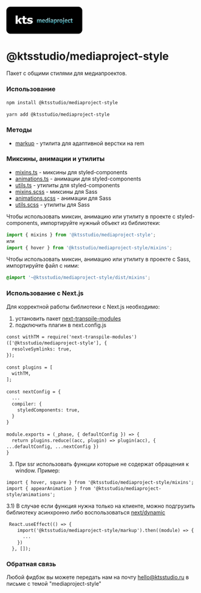 ![kts](./logo.png)

# @ktsstudio/mediaproject-style

Пакет с общими стилями для медиапроектов.

### Использование

`npm install @ktsstudio/mediaproject-style`

`yarn add @ktsstudio/mediaproject-style`
### Методы

* [markup](./src/markup.ts) - утилита для адаптивной верстки на rem

### Миксины, анимации и утилиты

* [mixins.ts](./src/mixins.ts) - миксины для styled-components
* [animations.ts](./src/animations.ts) - анимации для styled-components
* [utils.ts](./src/utils.ts) - утилиты для styled-components
* [mixins.scss](./src/mixins.scss) - миксины для Sass
* [animations.scss](./src/animations.scss) - анимации для Sass
* [utils.scss](./src/utils.scss) - утилиты для Sass

Чтобы использовать миксин, анимацию или утилиту в проекте с styled-components, импортируйте нужный объект из библиотеки:

```typescript
import { mixins } from '@ktsstudio/mediaproject-style';
или
import { hover } from '@ktsstudio/mediaproject-style/mixins';
```

Чтобы использовать миксин, анимацию или утилиту в проекте с Sass, импортируйте файл с ними:

```scss
@import '~@ktsstudio/mediaproject-style/dist/mixins';
```

### Использование с Next.js
Для корректной работы библиотеки с Next.js необходимо:
1) установить пакет [next-transpile-modules](https://www.npmjs.com/package/next-transpile-modules)
2) подключить плагин в next.config.js
```
const withTM = require('next-transpile-modules')(['@ktsstudio/mediaproject-style'], {
  resolveSymlinks: true,
});

const plugins = [
  withTM,
];

const nextConfig = {
  ...
  compiler: {
    styledComponents: true,
  }
}

module.exports = (_phase, { defaultConfig }) => {
  return plugins.reduce((acc, plugin) => plugin(acc), { ...defaultConfig, ...nextConfig })
}
```

3) При ssr использовать функции которые не содержат обращения к window.
Пример:
```
import { hover, square } from '@ktsstudio/mediaproject-style/mixins';
import { appearAnimation } from '@ktsstudio/mediaproject-style/animations';
```

3.1) В случае если функция нужна только на клиенте, можно подгрузить библиотеку асинхронно либо воспользоваться [next/dynamic](https://nextjs.org/docs/advanced-features/dynamic-import)
```
 React.useEffect(() => {
    import('@ktsstudio/mediaproject-style/markup').then((module) => {
      ...
    })
  }, []);
```

### Обратная связь
Любой фидбэк вы можете передать нам на почту [hello@ktsstudio.ru](mailto:hello@ktsstudio.ru) в письме с темой "mediaproject-style"
